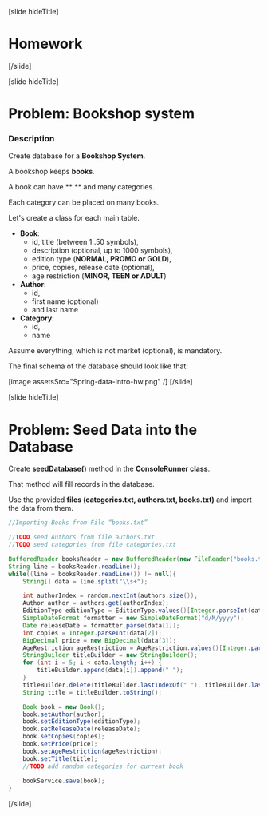 [slide hideTitle]

# Homework

[/slide]

[slide hideTitle]

# Problem: Bookshop system

### Description

Create database for a **Bookshop System**. 

A bookshop keeps **books**. 

A book can have **  ** and many categories. 

Each category can be placed on many books. 

Let's create a class for each main table.
-	**Book**:
     -  id, title (between 1..50 symbols), 
     -  description (optional, up to 1000 symbols), 
     -  edition type (**NORMAL, PROMO or GOLD**), 
     -  price, copies, release date (optional), 
     -  age     restriction (**MINOR, TEEN or ADULT**)
-	**Author**:
    - id, 
    - first name (optional) 
    - and last name
-	**Category**:
    - id, 
    - name

Assume everything, which is not market (optional), is mandatory.

The final schema of the database should look like that:

[image assetsSrc="Spring-data-intro-hw.png" /]
[/slide]

[slide hideTitle]

# Problem: Seed Data into the Database

Create **seedDatabase()** method in the **ConsoleRunner class**. 

That method will fill records in the database.

Use the provided **files (categories.txt, authors.txt, books.txt)** and import the data from them.

```java
//Importing Books from File “books.txt”

//TODO seed Authors from file authors.txt
//TODO seed categories from file categories.txt

BufferedReader booksReader = new BufferedReader(new FileReader("books.txt"));
String line = booksReader.readLine();
while((line = booksReader.readLine()) != null){
    String[] data = line.split("\\s+");

    int authorIndex = random.nextInt(authors.size());
    Author author = authors.get(authorIndex);
    EditionType editionType = EditionType.values()[Integer.parseInt(data[0])];
    SimpleDateFormat formatter = new SimpleDateFormat("d/M/yyyy");
    Date releaseDate = formatter.parse(data[1]);
    int copies = Integer.parseInt(data[2]);
    BigDecimal price = new BigDecimal(data[3]);
    AgeRestriction ageRestriction = AgeRestriction.values()[Integer.parseInt(data[4])];
    StringBuilder titleBuilder = new StringBuilder();
    for (int i = 5; i < data.length; i++) {
        titleBuilder.append(data[i]).append(" ");
    }
    titleBuilder.delete(titleBuilder.lastIndexOf(" "), titleBuilder.lastIndexOf(" "));
    String title = titleBuilder.toString();

    Book book = new Book();
    book.setAuthor(author);
    book.setEditionType(editionType);
    book.setReleaseDate(releaseDate);
    book.setCopies(copies);
    book.setPrice(price);
    book.setAgeRestriction(ageRestriction);
    book.setTitle(title);
    //TODO add random categories for current book
   
    bookService.save(book);
}
``` 
[/slide]
